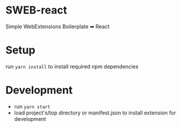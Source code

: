 # SWEB-react
Simple WebExtensions Boilerplate ➡ React

# Setup
run `yarn install` to install required npm dependencies

# Development
- run `yarn start`
- load project's/top directory or manifest.json to install extension for development